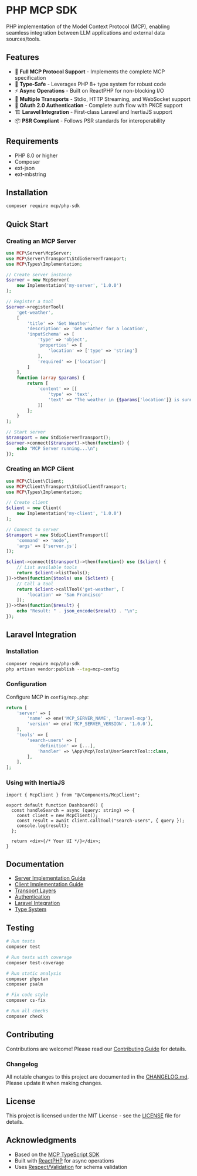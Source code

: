 # PHP MCP SDK

PHP implementation of the Model Context Protocol (MCP), enabling seamless integration between LLM applications and external data sources/tools.

## Features

- 🚀 **Full MCP Protocol Support** - Implements the complete MCP specification
- 🔧 **Type-Safe** - Leverages PHP 8+ type system for robust code
- ⚡ **Async Operations** - Built on ReactPHP for non-blocking I/O
- 🔌 **Multiple Transports** - Stdio, HTTP Streaming, and WebSocket support
- 🔐 **OAuth 2.0 Authentication** - Complete auth flow with PKCE support
- 🏗️ **Laravel Integration** - First-class Laravel and InertiaJS support
- 📦 **PSR Compliant** - Follows PSR standards for interoperability

## Requirements

- PHP 8.0 or higher
- Composer
- ext-json
- ext-mbstring

## Installation

```bash
composer require mcp/php-sdk
```

## Quick Start

### Creating an MCP Server

```php
use MCP\Server\McpServer;
use MCP\Server\Transport\StdioServerTransport;
use MCP\Types\Implementation;

// Create server instance
$server = new McpServer(
    new Implementation('my-server', '1.0.0')
);

// Register a tool
$server->registerTool(
    'get-weather',
    [
        'title' => 'Get Weather',
        'description' => 'Get weather for a location',
        'inputSchema' => [
            'type' => 'object',
            'properties' => [
                'location' => ['type' => 'string']
            ],
            'required' => ['location']
        ]
    ],
    function (array $params) {
        return [
            'content' => [[
                'type' => 'text',
                'text' => "The weather in {$params['location']} is sunny!"
            ]]
        ];
    }
);

// Start server
$transport = new StdioServerTransport();
$server->connect($transport)->then(function() {
    echo "MCP Server running...\n";
});
```

### Creating an MCP Client

```php
use MCP\Client\Client;
use MCP\Client\Transport\StdioClientTransport;
use MCP\Types\Implementation;

// Create client
$client = new Client(
    new Implementation('my-client', '1.0.0')
);

// Connect to server
$transport = new StdioClientTransport([
    'command' => 'node',
    'args' => ['server.js']
]);

$client->connect($transport)->then(function() use ($client) {
    // List available tools
    return $client->listTools();
})->then(function($tools) use ($client) {
    // Call a tool
    return $client->callTool('get-weather', [
        'location' => 'San Francisco'
    ]);
})->then(function($result) {
    echo "Result: " . json_encode($result) . "\n";
});
```

## Laravel Integration

### Installation

```bash
composer require mcp/php-sdk
php artisan vendor:publish --tag=mcp-config
```

### Configuration

Configure MCP in `config/mcp.php`:

```php
return [
    'server' => [
        'name' => env('MCP_SERVER_NAME', 'laravel-mcp'),
        'version' => env('MCP_SERVER_VERSION', '1.0.0'),
    ],
    'tools' => [
        'search-users' => [
            'definition' => [...],
            'handler' => \App\Mcp\Tools\UserSearchTool::class,
        ],
    ],
];
```

### Using with InertiaJS

```tsx
import { McpClient } from "@/Components/McpClient";

export default function Dashboard() {
  const handleSearch = async (query: string) => {
    const client = new McpClient();
    const result = await client.callTool("search-users", { query });
    console.log(result);
  };

  return <div>{/* Your UI */}</div>;
}
```

## Documentation

- [Server Implementation Guide](docs/server.md)
- [Client Implementation Guide](docs/client.md)
- [Transport Layers](docs/transports.md)
- [Authentication](docs/auth.md)
- [Laravel Integration](docs/laravel.md)
- [Type System](docs/types.md)

## Testing

```bash
# Run tests
composer test

# Run tests with coverage
composer test-coverage

# Run static analysis
composer phpstan
composer psalm

# Fix code style
composer cs-fix

# Run all checks
composer check
```

## Contributing

Contributions are welcome! Please read our [Contributing Guide](CONTRIBUTING.md) for details.

### Changelog

All notable changes to this project are documented in the [CHANGELOG.md](CHANGELOG.md). Please update it when making changes.

## License

This project is licensed under the MIT License - see the [LICENSE](LICENSE) file for details.

## Acknowledgments

- Based on the [MCP TypeScript SDK](https://github.com/modelcontextprotocol/typescript-sdk)
- Built with [ReactPHP](https://reactphp.org/) for async operations
- Uses [Respect/Validation](https://respect-validation.readthedocs.io/) for schema validation
